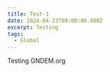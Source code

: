 ```yaml
---
title: Test-1
date: 2024-04-23T00:00:00.000Z
excerpt: Testing
tags:
  - Global
---
```


Testing GNDEM.org
